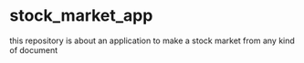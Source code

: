 # stock_market_app
this repository is about an application to make a stock market from any kind of document
